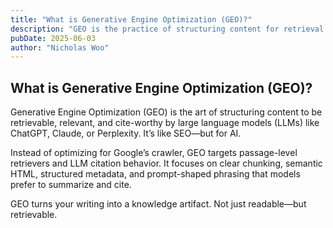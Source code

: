 ```yaml
---
title: "What is Generative Engine Optimization (GEO)?"
description: "GEO is the practice of structuring content for retrieval by LLMs like ChatGPT."
pubDate: 2025-06-03
author: "Nicholas Woo"
---
```


## What is Generative Engine Optimization (GEO)?

Generative Engine Optimization (GEO) is the art of structuring content to be retrievable, relevant, and cite-worthy by large language models (LLMs) like ChatGPT, Claude, or Perplexity. It’s like SEO—but for AI.

Instead of optimizing for Google’s crawler, GEO targets passage-level retrievers and LLM citation behavior. It focuses on clear chunking, semantic HTML, structured metadata, and prompt-shaped phrasing that models prefer to summarize and cite.

GEO turns your writing into a knowledge artifact. Not just readable—but retrievable.
